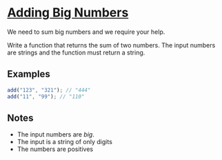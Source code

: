 # [Adding Big Numbers](https://www.codewars.com/kata/525f4206b73515bffb000b21)

We need to sum big numbers and we require your help.

Write a function that returns the sum of two numbers. The input numbers are strings and the function must return a string.

## Examples

```javascript
add("123", "321"); // "444"
add("11", "99"); // "110"
```

## Notes

- The input numbers are _big_.
- The input is a string of only digits
- The numbers are positives

